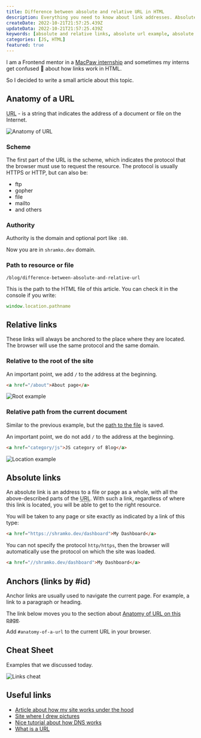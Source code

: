 ```yaml
---
title: Difference between absolute and relative URL in HTML
description: Everything you need to know about link addresses. Absolute link vs relative
createDate: 2022-10-21T21:57:25.439Z
updateData: 2022-10-21T21:57:25.439Z
keywords: [absolute and relative links, absolute url example, absolute url html, absolute url, absolute url vs relative url, absolute or relative]
categories: [JS, HTML]
featured: true
---
```


I am a Frontend mentor in a [MacPaw internship](https://macpaw.com/internship) and sometimes my interns get confused 🫠
about how links work in HTML.

So I decided to write a small article about this topic.

## Anatomy of a URL

<abbr title="Uniform Resource Locator">URL</abbr> - is a string that indicates the address of a document or file on the
Internet.

<Image src="anatomy.png" alt="Anatomy of URL" inverted />

### Scheme

The first part of the URL is the scheme, which indicates the protocol that the browser must use to request the resource.
The protocol is usually HTTPS or HTTP, but can also be:

- ftp
- gopher
- file
- mailto
- and others

### Authority

Authority is the domain and optional port like `:80`.

Now you are in `shramko.dev` domain.

### Path to resource or file

```text
/blog/difference-between-absolute-and-relative-url
```

This is the path to the HTML file of this article. You can check it in the console if you write:

```javascript
window.location.pathname
```

## Relative links

These links will always be anchored to the place where they are located.
The browser will use the same protocol and the same domain.

### Relative to the root of the site

An important point, we add `/` to the address at the beginning.

```html
<a href="/about">About page</a>
```

<Image src="root-example.png" alt="Root example" inverted />

### Relative path from the current document

Similar to the previous example, but
the [path to the file](#path-to-resource-or-file) is saved.

An important point, we do not add `/` to the address at the beginning.

```html
<a href="category/js">JS category of Blog</a>
```

<Image src="location.png" alt="Location example" inverted />

## Absolute links

An absolute link is an address to a file or page as a whole, with all the above-described parts of
the <abbr title="Uniform Resource Locator">URL</abbr>. With such a link, regardless of where this link is located, you
will be able to get to the right resource.

You will be taken to any page or site exactly as indicated by a link of this type:

```html
<a href="https://shramko.dev/dashboard">My Dashboard</a>
```

You can not specify the protocol `http/https`, then the browser will automatically use the protocol on which the site
was loaded.

```html
<a href="//shramko.dev/dashboard">My Dashboard</a>
```

## Anchors (links by #id)

Anchor links are usually used to navigate the current page. For example, a link to a paragraph or heading.

The link below moves you to the section about [Anatomy of URL on this page](#anatomy-of-a-url).

Add `#anatomy-of-a-url` to the current URL in your browser.

## Cheat Sheet

Examples that we discussed today.

<Image src="cheat-sheet.png" alt="Links cheat" inverted />

## Useful links

- [Article about how my site works under the hood](https://shramko.dev/blog/introducing-the-new-shramko.dev)
- [Site where I drew pictures](https://okso.app/)
- [Nice tutorial about how DNS works](https://howdns.works/)
- [What is a URL](https://developer.mozilla.org/en-US/docs/Learn/Common_questions/What_is_a_URL)
